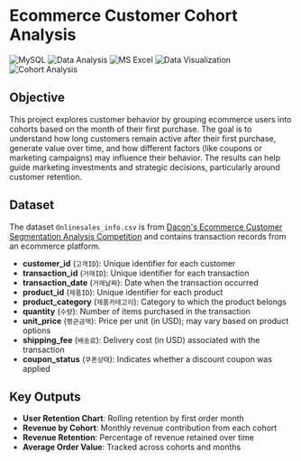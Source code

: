 # Ecommerce Customer Cohort Analysis
![MySQL](https://img.shields.io/badge/MySQL-blue) ![Data Analysis](https://img.shields.io/badge/Data_Analysis-purple) ![MS Excel](https://img.shields.io/badge/MS_Excel-green) ![Data Visualization](https://img.shields.io/badge/Data_Visualization-red) ![Cohort Analysis](https://img.shields.io/badge/Cohort_Analysis-yellow)

## Objective

This project explores customer behavior by grouping ecommerce users into cohorts based on the month of their first purchase. The goal is to understand how long customers remain active after their first purchase, generate value over time, and how different factors (like coupons or marketing campaigns) may influence their behavior. The results can help guide marketing investments and strategic decisions, particularly around customer retention.
## Dataset

The dataset `Onlinesales_info.csv` is from [Dacon's Ecommerce Customer Segmentation Analysis Competition](https://dacon.io/competitions/official/236222/data) and contains transaction records from an ecommerce platform.
- **customer_id** (`고객ID`): Unique identifier for each customer  
- **transaction_id** (`거래ID`): Unique identifier for each transaction  
- **transaction_date** (`거래날짜`): Date when the transaction occurred  
- **product_id** (`제품ID`): Unique identifier for each product  
- **product_category** (`제품카테고리`): Category to which the product belongs  
- **quantity** (`수량`): Number of items purchased in the transaction  
- **unit_price** (`평균금액`): Price per unit (in USD); may vary based on product options  
- **shipping_fee** (`배송료`): Delivery cost (in USD) associated with the transaction  
- **coupon_status** (`쿠폰상태`): Indicates whether a discount coupon was applied

## Key Outputs

- **User Retention Chart**: Rolling retention by first order month
- **Revenue by Cohort**: Monthly revenue contribution from each cohort
- **Revenue Retention**: Percentage of revenue retained over time
- **Average Order Value**: Tracked across cohorts and months
